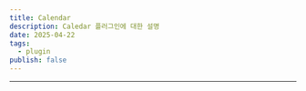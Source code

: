 ```yaml
---
title: Calendar
description: Caledar 플러그인에 대한 설명
date: 2025-04-22
tags:
  - plugin
publish: false
---
```



---

